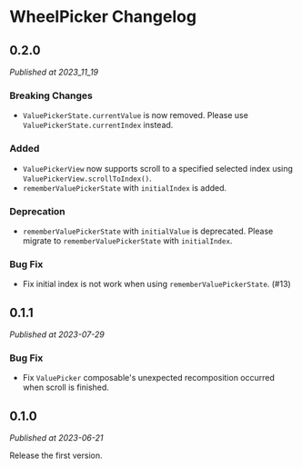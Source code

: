 # WheelPicker Changelog

## 0.2.0

_Published at 2023_11_19_

### Breaking Changes

- `ValuePickerState.currentValue` is now removed. Please use `ValuePickerState.currentIndex` instead.

### Added

- `ValuePickerView` now supports scroll to a specified selected index using `ValuePickerView.scrollToIndex()`.
- `rememberValuePickerState` with `initialIndex` is added.

### Deprecation

- `rememberValuePickerState` with `initialValue` is deprecated. Please migrate to `rememberValuePickerState` with `initialIndex`.

### Bug Fix

- Fix initial index is not work when using `rememberValuePickerState`. (#13)

## 0.1.1

_Published at 2023-07-29_

### Bug Fix

- Fix `ValuePicker` composable's unexpected recomposition occurred when scroll is finished.

## 0.1.0

_Published at 2023-06-21_

Release the first version.
